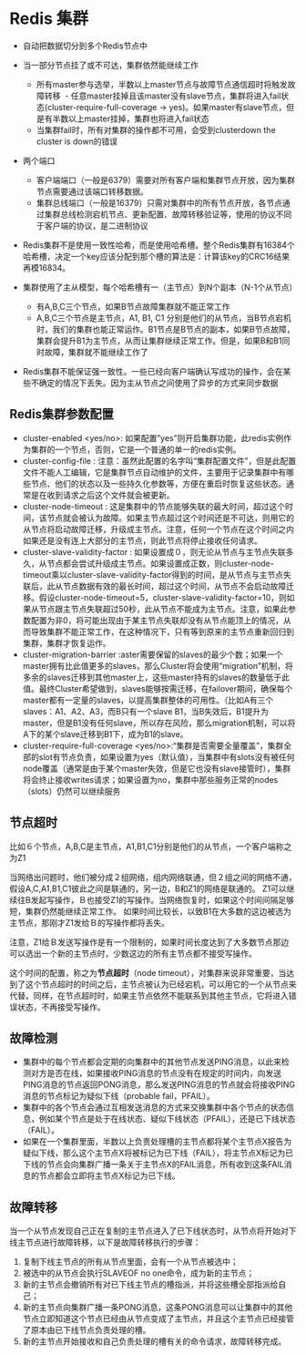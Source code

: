 # Redis 集群
- 自动把数据切分到多个Redis节点中
- 当一部分节点挂了或不可达，集群依然能继续工作
  - 所有master参与选举，半数以上master节点与故障节点通信超时将触发故障转移
  - 任意master挂掉且该master没有slave节点，集群将进入fail状态(cluster-require-full-coverage -> yes)。如果master有slave节点，但是有半数以上master挂掉，集群也将进入fail状态
  - 当集群fail时，所有对集群的操作都不可用，会受到clusterdown the cluster is down的错误
- 两个端口
  - 客户端端口（一般是6379）需要对所有客户端和集群节点开放，因为集群节点需要通过该端口转移数据。
  - 集群总线端口（一般是16379）只需对集群中的所有节点开放，各节点通过集群总线检测宕机节点、更新配置、故障转移验证等，使用的协议不同于客户端的协议，是二进制协议
- Redis集群不是使用一致性哈希，而是使用哈希槽。整个Redis集群有16384个哈希槽，决定一个key应该分配到那个槽的算法是：计算该key的CRC16结果再模16834。
- 集群使用了主从模型，每个哈希槽有一（主节点）到N个副本（N-1个从节点）
  - 有A,B,C三个节点，如果B节点故障集群就不能正常工作
  - A,B,C三个节点是主节点，A1, B1, C1 分别是他们的从节点，当B节点宕机时，我们的集群也能正常运作。B1节点是B节点的副本，如果B节点故障，集群会提升B1为主节点，从而让集群继续正常工作。但是，如果B和B1同时故障，集群就不能继续工作了
  
 - Redis集群不能保证强一致性。一些已经向客户端确认写成功的操作，会在某些不确定的情况下丢失。因为主从节点之间使用了异步的方式来同步数据
 
## Redis集群参数配置
- cluster-enabled <yes/no>: 如果配置”yes”则开启集群功能，此redis实例作为集群的一个节点，否则，它是一个普通的单一的redis实例。
- cluster-config-file <filename>: 注意：虽然此配置的名字叫“集群配置文件”，但是此配置文件不能人工编辑，它是集群节点自动维护的文件，主要用于记录集群中有哪些节点、他们的状态以及一些持久化参数等，方便在重启时恢复这些状态。通常是在收到请求之后这个文件就会被更新。
- cluster-node-timeout <milliseconds>: 这是集群中的节点能够失联的最大时间，超过这个时间，该节点就会被认为故障。如果主节点超过这个时间还是不可达，则用它的从节点将启动故障迁移，升级成主节点。注意，任何一个节点在这个时间之内如果还是没有连上大部分的主节点，则此节点将停止接收任何请求。
- cluster-slave-validity-factor <factor>: 如果设置成０，则无论从节点与主节点失联多久，从节点都会尝试升级成主节点。如果设置成正数，则cluster-node-timeout乘以cluster-slave-validity-factor得到的时间，是从节点与主节点失联后，此从节点数据有效的最长时间，超过这个时间，从节点不会启动故障迁移。假设cluster-node-timeout=5，cluster-slave-validity-factor=10，则如果从节点跟主节点失联超过50秒，此从节点不能成为主节点。注意，如果此参数配置为非0，将可能出现由于某主节点失联却没有从节点能顶上的情况，从而导致集群不能正常工作，在这种情况下，只有等到原来的主节点重新回归到集群，集群才恢复运作。
- cluster-migration-barrier <count>:aster需要保留的slaves的最少个数；如果一个master拥有比此值更多的slaves，那么Cluster将会使用“migration”机制，将多余的slaves迁移到其他master上，这些master持有的slaves的数量低于此值。最终Cluster希望做到，slaves能够按需迁移，在failover期间，确保每个master都有一定量的slaves，以提高集群整体的可用性。（比如A有三个slaves：A1、A2、A3，而B只有一个slave B1，当B失效后，B1提升为master，但是B1没有任何slave，所以存在风险，那么migration机制，可以将A下的某个slave迁移到B1下，成为B1的slave。
- cluster-require-full-coverage <yes/no>:“集群是否需要全量覆盖”，集群全部的slot有节点负责，如果设置为yes（默认值），当集群中有slots没有被任何node覆盖（通常是由于某个master失效，但是它也没有slave接管时），集群将会终止接收writes请求；如果设置为no，集群中那些服务正常的nodes（slots）仍然可以继续服务


## 节点超时
比如６个节点，A,B,C是主节点，A1,B1,C1分别是他们的从节点，一个客户端称之为Z1

当网络出问题时，他们被分成２组网络，组内网络联通，但２组之间的网络不通，假设A,C,A1,B1,C1彼此之间是联通的，另一边，B和Z1的网络是联通的。
Z1可以继续往B发起写操作，Ｂ也接受Z1的写操作。当网络恢复时，如果这个时间间隔足够短，集群仍然能继续正常工作。
如果时间比较长，以致B1在大多数的这边被选为主节点，那刚才Z1发给Ｂ的写操作都将丢失。

注意，Z1给Ｂ发送写操作是有一个限制的，如果时间长度达到了大多数节点那边可以选出一个新的主节点时，少数这边的所有主节点都不接受写操作。

这个时间的配置，称之为**节点超时**（node timeout），对集群来说非常重要，当达到了这个节点超时的时间之后，主节点被认为已经宕机，可以用它的一个从节点来代替。同样，在节点超时时，如果主节点依然不能联系到其他主节点，它将进入错误状态，不再接受写操作。

## 故障检测
- 集群中的每个节点都会定期的向集群中的其他节点发送PING消息，以此来检测对方是否在线，如果接收PING消息的节点没有在规定的时间内，向发送PING消息的节点返回PONG消息，那么发送PING消息的节点就会将接收PING消息的节点标记为疑似下线（probable fail，PFAIL）。 
- 集群中的各个节点会通过互相发送消息的方式来交换集群中各个节点的状态信息，例如某个节点是处于在线状态、疑似下线状态（PFAIL），还是已下线状态（FAIL）。 
- 如果在一个集群里面，半数以上负责处理槽的主节点都将某个主节点X报告为疑似下线，那么这个主节点X将被标记为已下线（FAIL），将主节点X标记为已下线的节点会向集群广播一条关于主节点X的FAIL消息，所有收到这条FAIL消息的节点都会立即将主节点X标记为已下线。

## 故障转移
当一个从节点发现自己正在复制的主节点进入了已下线状态时，从节点将开始对下线主节点进行故障转移，以下是故障转移执行的步骤： 
1. 复制下线主节点的所有从节点里面，会有一个从节点被选中； 
2. 被选中的从节点会执行SLAVEOF no one命令，成为新的主节点； 
3. 新的主节点会撤销所有对已下线主节点的槽指派，并将这些槽全部指派给自己； 
4. 新的主节点向集群广播一条PONG消息，这条PONG消息可以让集群中的其他节点立即知道这个节点已经由从节点变成了主节点，并且这个主节点已经接管了原本由已下线节点负责处理的槽。 
5. 新的主节点开始接收和自己负责处理的槽有关的命令请求，故障转移完成。
 
